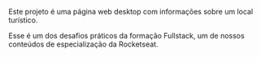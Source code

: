 Este projeto é uma página web desktop com informações sobre um local turístico.

Esse é um dos desafios práticos da formação Fullstack, um de nossos conteúdos de especialização da Rocketseat.